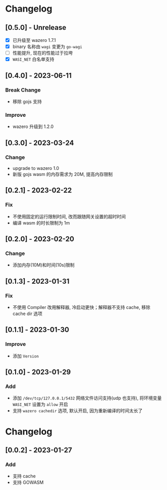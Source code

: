 # Changelog

## [0.5.0] - Unrelease

- [x] 已升级至 wazero 1.7.1
- [x] binary 名称由 `wagi` 变更为 `go-wagi`
- [ ] 性能提升, 现在的性能过于拉垮
- [x] `WASI_NET` 白名单支持

## [0.4.0] - 2023-06-11

### Break Change

- 移除 gojs 支持

### Improve

- wazero 升级到 1.2.0

## [0.3.0] - 2023-03-24

### Change

- upgrade to wazero 1.0
- 新版 gojs wasm 的内存需求为 20M, 提高内存限制

## [0.2.1] - 2023-02-22

### Fix

- 不使用固定的运行限制时间, 改而跟随网关设置的超时时间
- 编译 wasm 的时长限制为 1m

## [0.2.0] - 2023-02-20

### Change

- 添加内存(10M)和时间(10s)限制

## [0.1.3] - 2023-01-31

### Fix

- 不使用 Compiler 改用解释器, 冷启动更快；解释器不支持 cache, 移除 cache dir 选项

## [0.1.1] - 2023-01-30

### Improve

- 添加 `Version`

## [0.1.0] - 2023-01-29

### Add

- 添加 `/dev/tcp/127.0.0.1/5432` 网络文件访问支持(udp 也支持), 将环境变量 `WASI_NET` 设置为 `allow` 开启
- 支持 `wazero cachedir` 选项, 默认开启, 因为重新编译的时间太长了

# Changelog

## [0.0.2] - 2023-01-27

### Add

- 支持 cache
- 支持 GOWASM
